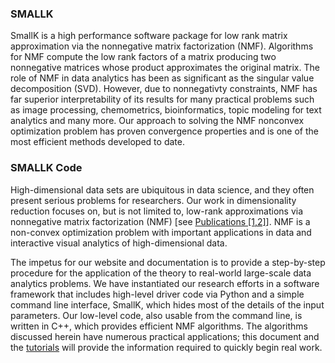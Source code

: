 ### SMALLK
SmallK is a high performance software package for low rank matrix approximation via the nonnegative matrix factorization (NMF). Algorithms for NMF compute the low rank factors of a matrix producing 
two nonnegative matrices whose product approximates the original matrix. 
The role of NMF in data analytics has been as significant as the singular value decomposition (SVD). However, due to 
nonnegativty constraints, NMF has far superior interpretability of its results for many practical problems such as image processing, chemometrics, bioinformatics, topic modeling for text analytics and many more.
Our approach to solving the NMF nonconvex optimization
problem has proven convergence properties and is one of the most efficient 
methods developed to date.

### SMALLK Code
High-dimensional data sets are ubiquitous in data science, and they often present serious problems for researchers. Our work in dimensionality reduction focuses on, but is not limited to, low-rank approximations via nonnegative matrix factorization (NMF) [see [Publications [1,2]](http://smallk.github.io/publications/)]. NMF is a non-convex optimization problem with important applications in data and interactive visual analytics of high-dimensional data. 

The impetus for our website and documentation is to provide a step-by-step procedure for the application of the theory to real-world large-scale data analytics problems. We have instantiated our research efforts in a software framework that includes high-level driver code via Python and a simple command line interface, SmallK, which hides most of the details of the input parameters. Our low-level code, also usable from the command line, is written in C++, which provides efficient NMF algorithms. The algorithms discussed herein have numerous practical applications; this document and the [tutorials](http://smallk.github.io/documentation/tutorials/) will provide the information required to quickly begin real work.
